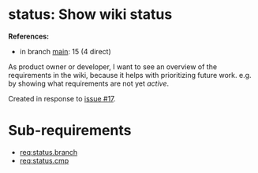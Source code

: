 # status: Show wiki status

**References:**

- in branch [main](https://github.com/mhatzl/mantra/tree/main): 15 (4 direct)

As product owner or developer, I want to see an overview of the requirements in the wiki,
because it helps with prioritizing future work.
e.g. by showing what requirements are not yet *active*.

Created in response to [issue #17](https://github.com/mhatzl/mantra/issues/17).

# Sub-requirements

- [req:status.branch](5-REQ-status.branch)
- [req:status.cmp](5-REQ-status.cmp)
